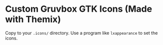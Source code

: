 Custom Gruvbox GTK Icons (Made with Themix)
===========================================

Copy to your `.icons/` directory. Use a program like `lxappearance` to set the icons.
